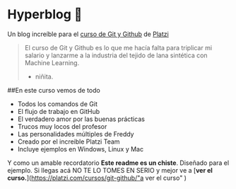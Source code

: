 # Hyperblog 💚
Un blog increíble para el [curso de Git y Github](https://platzi.com/new-home/clases/// "curso de Git y Github") de [Platzi](https://platzi.com/new-home/ "Platzi")
> El curso de Git y Github es lo que me hacía falta para triplicar mi salario y lanzarme a la industria del tejido de lana sintética con Machine Learning.
> * niñita.

##En este curso vemos de todo
* Todos los comandos de Git
* El flujo de trabajo en GitHub
* El verdadero amor por las buenas prácticas
* Trucos muy locos del profesor
* Las personalidades múltiples de Freddy
* Creado por el increible Platzi Team
* Incluye ejemplos en Windows, Linux y Mac

Y como un amable recordatorio **Este readme es un chiste**. Diseñado para el ejemplo. Si llegas acá NO TE LO TOMES EN SERIO y mejor ve a [**ver el curso.**](https://platzi.com/cursos/git-github/"a ver el curso" )
